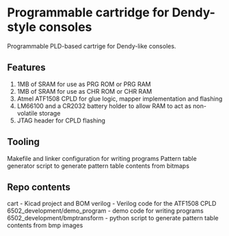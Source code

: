 # Programmable cartridge for Dendy-style consoles

Programmable PLD-based cartrige for Dendy-like consoles.

## Features
1. 1MB of SRAM for use as PRG ROM or PRG RAM
2. 1MB of SRAM for use as CHR ROM or CHR RAM
3. Atmel ATF1508 CPLD for glue logic, mapper implementation and flashing
4. LM66100 and a CR2032 battery holder to allow RAM to act as non-volatile storage
5. JTAG header for CPLD flashing

## Tooling
Makefile and linker configuration for writing programs
Pattern table generator script to generate pattern table contents from bitmaps

## Repo contents
cart - Kicad project and BOM
verilog - Verilog code for the ATF1508 CPLD
6502_development/demo_program - demo code for writing programs
6502_development/bmptransform - python script to generate pattern table contents from bmp images

